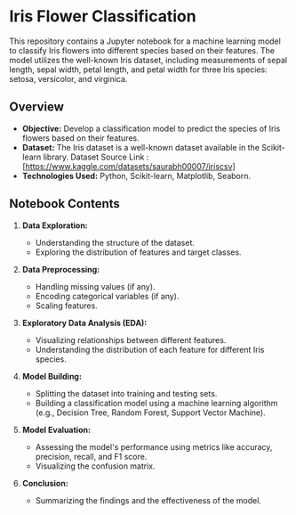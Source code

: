 # Iris Flower Classification

This repository contains a Jupyter notebook for a machine learning model to classify Iris flowers into different species based on their features. The model utilizes the well-known Iris dataset, including measurements of sepal length, sepal width, petal length, and petal width for three Iris species: setosa, versicolor, and virginica.

## Overview

- **Objective:** Develop a classification model to predict the species of Iris flowers based on their features.
- **Dataset:** The Iris dataset is a well-known dataset available in the Scikit-learn library.
    Dataset Source Link :
    [https://www.kaggle.com/datasets/saurabh00007/iriscsv]
- **Technologies Used:** Python, Scikit-learn, Matplotlib, Seaborn.

## Notebook Contents

1. **Data Exploration:**
   - Understanding the structure of the dataset.
   - Exploring the distribution of features and target classes.

2. **Data Preprocessing:**
   - Handling missing values (if any).
   - Encoding categorical variables (if any).
   - Scaling features.

3. **Exploratory Data Analysis (EDA):**
   - Visualizing relationships between different features.
   - Understanding the distribution of each feature for different Iris species.

4. **Model Building:**
   - Splitting the dataset into training and testing sets.
   - Building a classification model using a machine learning algorithm (e.g., Decision Tree, Random Forest, Support Vector Machine).

5. **Model Evaluation:**
   - Assessing the model's performance using metrics like accuracy, precision, recall, and F1 score.
   - Visualizing the confusion matrix.

6. **Conclusion:**
   - Summarizing the findings and the effectiveness of the model.




